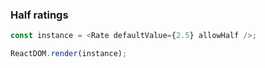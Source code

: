 ### Half ratings

<!--start-code-->

```js
const instance = <Rate defaultValue={2.5} allowHalf />;

ReactDOM.render(instance);
```

<!--end-code-->
